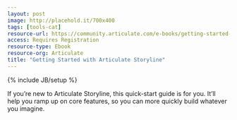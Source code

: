 ```yaml
---
layout: post
image: http://placehold.it/700x400
tags: [tools-cat]
resource-url: https://community.articulate.com/e-books/getting-started-with-articulate-storyline
access: Requires Registration
resource-type: Ebook
resource-org: Articulate
title: "Getting Started with Articulate Storyline"
---
```

{% include JB/setup %}

If you’re new to Articulate Storyline, this quick-start guide is for you. It’ll help you ramp up on core features, so you can more quickly build whatever you imagine.
